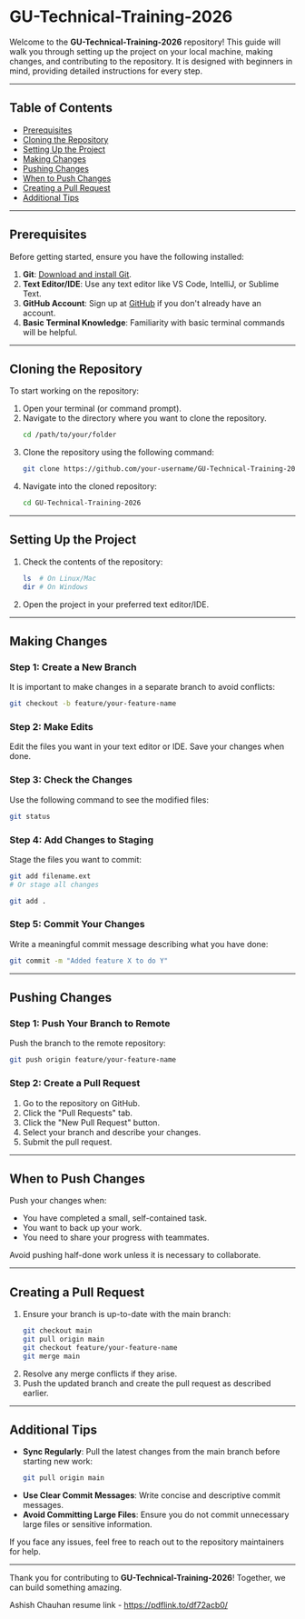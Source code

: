 # GU-Technical-Training-2026

Welcome to the **GU-Technical-Training-2026** repository! This guide will walk you through setting up the project on your local machine, making changes, and contributing to the repository. It is designed with beginners in mind, providing detailed instructions for every step.

---

## Table of Contents
- [Prerequisites](#prerequisites)
- [Cloning the Repository](#cloning-the-repository)
- [Setting Up the Project](#setting-up-the-project)
- [Making Changes](#making-changes)
- [Pushing Changes](#pushing-changes)
- [When to Push Changes](#when-to-push-changes)
- [Creating a Pull Request](#creating-a-pull-request)
- [Additional Tips](#additional-tips)

---

## Prerequisites
Before getting started, ensure you have the following installed:

1. **Git**: [Download and install Git](https://git-scm.com/downloads).
2. **Text Editor/IDE**: Use any text editor like VS Code, IntelliJ, or Sublime Text.
3. **GitHub Account**: Sign up at [GitHub](https://github.com/) if you don't already have an account.
4. **Basic Terminal Knowledge**: Familiarity with basic terminal commands will be helpful.

---

## Cloning the Repository
To start working on the repository:

1. Open your terminal (or command prompt).
2. Navigate to the directory where you want to clone the repository.
   ```bash
   cd /path/to/your/folder
   ```
3. Clone the repository using the following command:
   ```bash
   git clone https://github.com/your-username/GU-Technical-Training-2026.git
   ```
4. Navigate into the cloned repository:
   ```bash
   cd GU-Technical-Training-2026
   ```

---

## Setting Up the Project

1. Check the contents of the repository:
   ```bash
   ls  # On Linux/Mac
   dir # On Windows
   ```
2. Open the project in your preferred text editor/IDE.


---

## Making Changes

### Step 1: Create a New Branch
It is important to make changes in a separate branch to avoid conflicts:
```bash
git checkout -b feature/your-feature-name
```

### Step 2: Make Edits
Edit the files you want in your text editor or IDE. Save your changes when done.

### Step 3: Check the Changes
Use the following command to see the modified files:
```bash
git status
```

### Step 4: Add Changes to Staging
Stage the files you want to commit:
```bash
git add filename.ext
# Or stage all changes

git add .
```

### Step 5: Commit Your Changes
Write a meaningful commit message describing what you have done:
```bash
git commit -m "Added feature X to do Y"
```

---

## Pushing Changes

### Step 1: Push Your Branch to Remote
Push the branch to the remote repository:
```bash
git push origin feature/your-feature-name
```

### Step 2: Create a Pull Request
1. Go to the repository on GitHub.
2. Click the "Pull Requests" tab.
3. Click the "New Pull Request" button.
4. Select your branch and describe your changes.
5. Submit the pull request.

---

## When to Push Changes

Push your changes when:
- You have completed a small, self-contained task.
- You want to back up your work.
- You need to share your progress with teammates.

Avoid pushing half-done work unless it is necessary to collaborate.

---

## Creating a Pull Request

1. Ensure your branch is up-to-date with the main branch:
   ```bash
   git checkout main
   git pull origin main
   git checkout feature/your-feature-name
   git merge main
   ```
2. Resolve any merge conflicts if they arise.
3. Push the updated branch and create the pull request as described earlier.

---

## Additional Tips
- **Sync Regularly**: Pull the latest changes from the main branch before starting new work:
  ```bash
  git pull origin main
  ```
- **Use Clear Commit Messages**: Write concise and descriptive commit messages.
- **Avoid Committing Large Files**: Ensure you do not commit unnecessary large files or sensitive information.

If you face any issues, feel free to reach out to the repository maintainers for help.

---

Thank you for contributing to **GU-Technical-Training-2026**! Together, we can build something amazing.


Ashish Chauhan resume link - https://pdflink.to/df72acb0/
